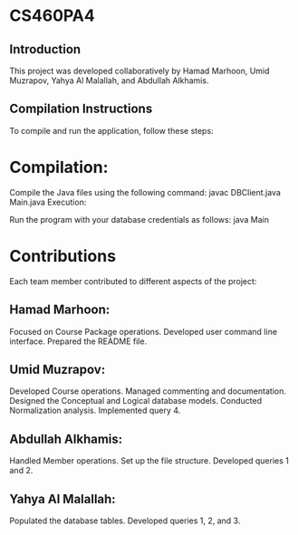 # CS460PA4
## Introduction
This project was developed collaboratively by Hamad Marhoon, Umid Muzrapov, Yahya Al Malallah, and Abdullah Alkhamis.

## Compilation Instructions
To compile and run the application, follow these steps:

# Compilation:

Compile the Java files using the following command:
javac DBClient.java Main.java
Execution:

Run the program with your database credentials as follows:
java Main <username> <password>

# Contributions
Each team member contributed to different aspects of the project:

## Hamad Marhoon:
Focused on Course Package operations.
Developed user command line interface.
Prepared the README file.

## Umid Muzrapov:
Developed Course operations.
Managed commenting and documentation.
Designed the Conceptual and Logical database models.
Conducted Normalization analysis.
Implemented query 4.

## Abdullah Alkhamis:
Handled Member operations.
Set up the file structure.
Developed queries 1 and 2.

## Yahya Al Malallah:
Populated the database tables.
Developed queries 1, 2, and 3.
